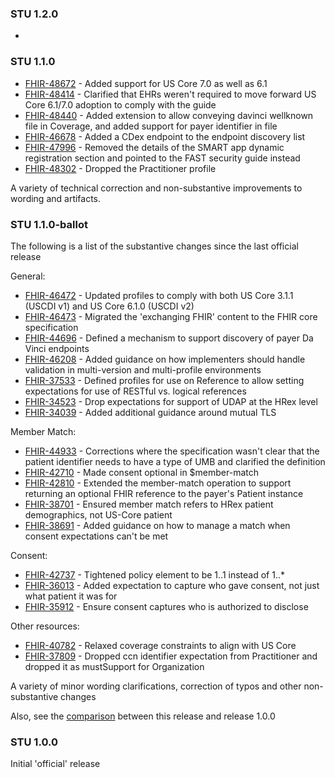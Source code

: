 ### STU 1.2.0
* 


### STU 1.1.0

* [FHIR-48672](https://jira.hl7.org/browse/FHIR-48672) - Added support for US Core 7.0 as well as 6.1
* [FHIR-48414](https://jira.hl7.org/browse/FHIR-48414) - Clarified that EHRs weren't required to move forward US Core 6.1/7.0 adoption to comply with the guide
* [FHIR-48440](https://jira.hl7.org/browse/FHIR-48440) - Added extension to allow conveying davinci wellknown file in Coverage, and added support for payer identifier in file
* [FHIR-46678](https://jira.hl7.org/browse/FHIR-46678) - Added a CDex endpoint to the endpoint discovery list
* [FHIR-47996](https://jira.hl7.org/browse/FHIR-47996) - Removed the details of the SMART app dynamic registration section and pointed to the FAST security guide instead
* [FHIR-48302](https://jira.hl7.org/browse/FHIR-48302) - Dropped the Practitioner profile

A variety of technical correction and non-substantive improvements to wording and artifacts.


### STU 1.1.0-ballot

The following is a list of the substantive changes since the last official release

General:

* [FHIR-46472](https://jira.hl7.org/browse/FHIR-46472) - Updated profiles to comply with both US Core 3.1.1 (USCDI v1) and US Core 6.1.0 (USCDI v2)
* [FHIR-46473](https://jira.hl7.org/browse/FHIR-46473) - Migrated the 'exchanging FHIR' content to the FHIR core specification
* [FHIR-44696](https://jira.hl7.org/browse/FHIR-44696) - Defined a mechanism to support discovery of payer Da Vinci endpoints
* [FHIR-46208](https://jira.hl7.org/browse/FHIR-46208) - Added guidance on how implementers should handle validation in multi-version and multi-profile environments
* [FHIR-37533](https://jira.hl7.org/browse/FHIR-37533) - Defined profiles for use on Reference to allow setting expectations for use of RESTful vs. logical references
* [FHIR-34523](https://jira.hl7.org/browse/FHIR-34523) - Drop expectations for support of UDAP at the HRex level
* [FHIR-34039](https://jira.hl7.org/browse/FHIR-34039) - Added additional guidance around mutual TLS

Member Match:

* [FHIR-44933](https://jira.hl7.org/browse/FHIR-44933) - Corrections where the specification wasn't clear that the patient identifier needs to have a type of UMB and clarified the definition
* [FHIR-42710](https://jira.hl7.org/browse/FHIR-42710) - Made consent optional in $member-match
* [FHIR-42810](https://jira.hl7.org/browse/FHIR-42810) - Extended the member-match operation to support returning an optional FHIR reference to the payer's Patient instance
* [FHIR-38701](https://jira.hl7.org/browse/FHIR-38701) - Ensured member match refers to HRex patient demographics, not US-Core patient
* [FHIR-38691](https://jira.hl7.org/browse/FHIR-38691) - Added guidance on how to manage a match when consent expectations can't be met

Consent:

* [FHIR-42737](https://jira.hl7.org/browse/FHIR-42737) - Tightened policy element to be 1..1 instead of 1..*
* [FHIR-36013](https://jira.hl7.org/browse/FHIR-36013) - Added expectation to capture who gave consent, not just what patient it was for
* [FHIR-35912](https://jira.hl7.org/browse/FHIR-35912) - Ensure consent captures who is authorized to disclose

Other resources:

* [FHIR-40782](https://jira.hl7.org/browse/FHIR-40782) - Relaxed coverage constraints to align with US Core
* [FHIR-37809](https://jira.hl7.org/browse/FHIR-37809) - Dropped ccn identifier expectation from Practitioner and dropped it as mustSupport for Organization

A variety of minor wording clarifications, correction of typos and other non-substantive changes

Also, see the [comparison](comparison-v1.0.0/index.html) between this release and release 1.0.0

### STU 1.0.0

Initial 'official' release